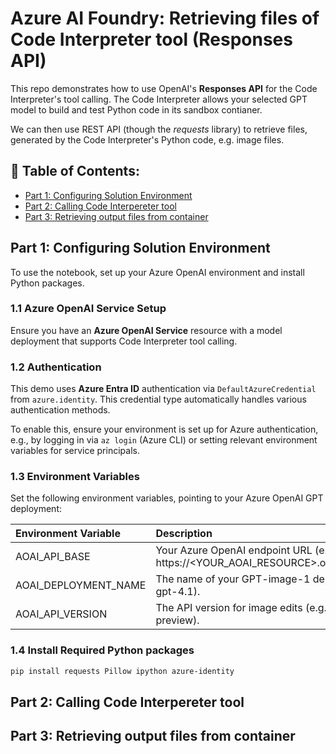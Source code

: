 # Azure AI Foundry: Retrieving files of Code Interpreter tool (Responses API)

This repo demonstrates how to use OpenAI's **Responses API** for the Code Interpreter's tool calling. The Code Interpreter allows your selected GPT model to build and test Python code in its sandbox contianer.

We can then use REST API (though the *requests* library) to retrieve files, generated by the Code Interpreter's Python code, e.g. image files.

## 📑 Table of Contents:
- [Part 1: Configuring Solution Environment](#part-1-configuring-solution-environment)
- [Part 2: Calling Code Interpereter tool]()
- [Part 3: Retrieving output files from container]()

## Part 1: Configuring Solution Environment
To use the notebook, set up your Azure OpenAI environment and install Python packages.

### 1.1 Azure OpenAI Service Setup
Ensure you have an **Azure OpenAI Service** resource with a model deployment that supports Code Interpreter tool calling.

### 1.2 Authentication
This demo uses **Azure Entra ID** authentication via `DefaultAzureCredential` from `azure.identity`. This credential type automatically handles various authentication methods.

To enable this, ensure your environment is set up for Azure authentication, e.g., by logging in via `az login` (Azure CLI) or setting relevant environment variables for service principals.

### 1.3 Environment Variables
Set the following environment variables, pointing to your Azure OpenAI GPT deployment:

| Environment Variable     | Description                                                                             |
| :----------------------- | :-------------------------------------------------------------------------------------- |
| AOAI_API_BASE            | Your Azure OpenAI endpoint URL (e.g., https://<YOUR_AOAI_RESOURCE>.openai.azure.com).   |
| AOAI_DEPLOYMENT_NAME     | The name of your GPT-image-1 deployment (e.g., gpt-4.1).                            |
| AOAI_API_VERSION         | The API version for image edits (e.g., 2025-04-01-preview).                             |

### 1.4 Install Required Python packages
``` Bash
pip install requests Pillow ipython azure-identity
```

## Part 2: Calling Code Interpereter tool


## Part 3: Retrieving output files from container
